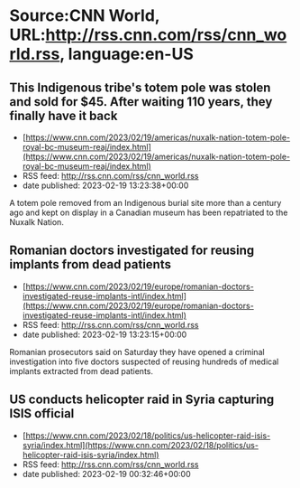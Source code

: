 # Source:CNN World, URL:http://rss.cnn.com/rss/cnn_world.rss, language:en-US

## This Indigenous tribe's totem pole was stolen and sold for $45. After waiting 110 years, they finally have it back
 - [https://www.cnn.com/2023/02/19/americas/nuxalk-nation-totem-pole-royal-bc-museum-reaj/index.html](https://www.cnn.com/2023/02/19/americas/nuxalk-nation-totem-pole-royal-bc-museum-reaj/index.html)
 - RSS feed: http://rss.cnn.com/rss/cnn_world.rss
 - date published: 2023-02-19 13:23:38+00:00

A totem pole removed from an Indigenous burial site more than a century ago and kept on display in a Canadian museum has been repatriated to the Nuxalk Nation.

## Romanian doctors investigated for reusing implants from dead patients
 - [https://www.cnn.com/2023/02/19/europe/romanian-doctors-investigated-reuse-implants-intl/index.html](https://www.cnn.com/2023/02/19/europe/romanian-doctors-investigated-reuse-implants-intl/index.html)
 - RSS feed: http://rss.cnn.com/rss/cnn_world.rss
 - date published: 2023-02-19 13:23:15+00:00

Romanian prosecutors said on Saturday they have opened a criminal investigation into five doctors suspected of reusing hundreds of medical implants extracted from dead patients.

## US conducts helicopter raid in Syria capturing ISIS official
 - [https://www.cnn.com/2023/02/18/politics/us-helicopter-raid-isis-syria/index.html](https://www.cnn.com/2023/02/18/politics/us-helicopter-raid-isis-syria/index.html)
 - RSS feed: http://rss.cnn.com/rss/cnn_world.rss
 - date published: 2023-02-19 00:32:46+00:00



